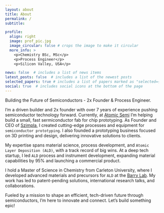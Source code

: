 ```yaml
---
layout: about
title: About
permalink: /
subtitle: 

profile:
  align: right
  image: prof_pic.jpg
  image_circular: false # crops the image to make it circular
  more_info: >
    <p>Chemistry BSc, MSc</p>
    <p>Process Engineer</p>
    <p>Silicon Valley, USA</p>

news: false  # includes a list of news items
latest_posts: false  # includes a list of the newest posts
selected_papers: true # includes a list of papers marked as "selected={true}"
social: true  # includes social icons at the bottom of the page
---
```

Building the Future of Semiconductors - 2x Founder & Process Engineer.

I’m a driven builder and 2x founder with over 7 years of experience pushing semiconductor technology forward. Currently, at [Atomic Semi](https://atomicsemi.com/) I’m helping build a small, fast sermiconductor fab for chip prototyping. As Founder and CEO of [Szimpla](https://szimpla.co/), I created cutting-edge processes and equipment for `semiconductor prototyping`. I also founded a prototyping business focused on 3D printing and design, delivering innovative solutions to clients.

My expertise spans material science, process development, and `Atomic Layer Deposition (ALD)`, with a track record of big wins. At a deep tech startup, I led `ALD` process and instrument development, expanding material capabilities by 95% and launching a commercial product.

I hold a Master of Science in Chemistry from Carleton University, where I developed advanced materials and precursors for `ALD` at the [Barry Lab](https://carleton.ca/barrylab/). My work has led to patent-pending solutions, international research talks, and collaborations.

Fueled by a mission to shape an efficient, tech-driven future through semiconductors, I’m here to innovate and connect. Let’s build something epic!
